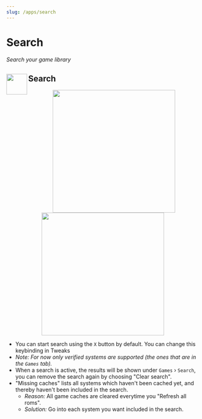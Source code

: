 ```yaml
---
slug: /apps/search
---
```


# Search


*Search your game library*
## <sup><img align="left" src="https://user-images.githubusercontent.com/44569252/189498482-2590f31f-cca2-46e9-a316-3af98828446a.png" width="54" /></sup>Search

<p align="center"><img src="https://user-images.githubusercontent.com/44569252/189498639-8e2a43a6-4020-4492-b4b1-6e3f0c0d5fd6.png" width="320" /> <img src="https://user-images.githubusercontent.com/44569252/189498645-f615dd73-ed0c-4505-a439-5fb5b611237d.png" width="320" /></p>

- You can start search using the `X` button by default. You can change this keybinding in Tweaks
- *Note: For now only verified systems are supported (the ones that are in the `Games` tab).*
- When a search is active, the results will be shown under `Games` › `Search`, you can remove the search again by choosing "Clear search".
- "Missing caches" lists all systems which haven't been cached yet, and thereby haven't been included in the search.
  - *Reason:* All game caches are cleared everytime you "Refresh all roms".
  - *Solution:* Go into each system you want included in the search.
